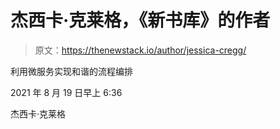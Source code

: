 # 杰西卡·克莱格，《新书库》的作者

> 原文：<https://thenewstack.io/author/jessica-cregg/>

利用微服务实现和谐的流程编排

2021 年 8 月 19 日早上 6:36

杰西卡·克莱格